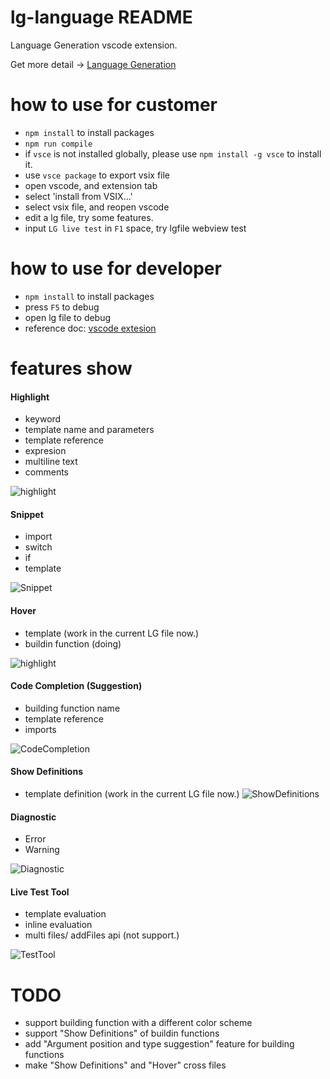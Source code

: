 # lg-language README

Language Generation vscode extension. 

Get more detail -> [Language Generation](https://github.com/microsoft/BotBuilder-Samples/tree/master/experimental/language-generation)

# how to use for customer
- `npm install` to install packages
- `npm run compile`
- if `vsce` is not installed globally, please use `npm install -g vsce` to install it.
- use `vsce package` to export vsix file
- open vscode, and extension tab
- select 'install from VSIX...'
- select vsix file, and reopen vscode
- edit a lg file, try some features.
- input `LG live test` in `F1` space, try lgfile webview test

# how to use for developer
- `npm install` to install packages
- press `F5` to debug
- open lg file to debug
- reference doc: [vscode extesion](https://code.visualstudio.com/api/language-extensions/overview)

# features show
#### Highlight
- keyword
- template name and parameters
- template reference
- expresion
- multiline text
- comments

![highlight](https://github.com/microsoft/botbuilder-tools/blob/lg-vscode-extension/packages/LGvscodeExt/images/Highlight.png?raw=true)

#### Snippet
- import
- switch
- if
- template

![Snippet](https://github.com/microsoft/botbuilder-tools/blob/lg-vscode-extension/packages/LGvscodeExt/images/Snippets.gif?raw=true)

#### Hover
- template (work in the current LG file now.)
- buildin function (doing)

![highlight](https://github.com/microsoft/botbuilder-tools/blob/lg-vscode-extension/packages/LGvscodeExt/images/Hover.gif?raw=true)

#### Code Completion (Suggestion)
- building function name
- template reference
- imports

![CodeCompletion](https://github.com/microsoft/botbuilder-tools/blob/lg-vscode-extension/packages/LGvscodeExt/images/CodeCompletion.gif?raw=true)

#### Show Definitions
- template definition (work in the current LG file now.)
![ShowDefinitions](https://github.com/microsoft/botbuilder-tools/blob/lg-vscode-extension/packages/LGvscodeExt/images/ShowDefinitions.gif?raw=true)

#### Diagnostic
- Error
- Warning

![Diagnostic](https://github.com/microsoft/botbuilder-tools/blob/lg-vscode-extension/packages/LGvscodeExt/images/Diagnostic.gif?raw=true)

#### Live Test Tool
- template evaluation
- inline evaluation
- multi files/ addFiles api (not support.)

![TestTool](https://github.com/microsoft/botbuilder-tools/blob/lg-vscode-extension/packages/LGvscodeExt/images/TestTool.gif?raw=true)

# TODO
- support building function with a different color scheme
- support "Show Definitions" of buildin functions
- add "Argument position and type suggestion" feature for building functions
- make "Show Definitions" and "Hover" cross files